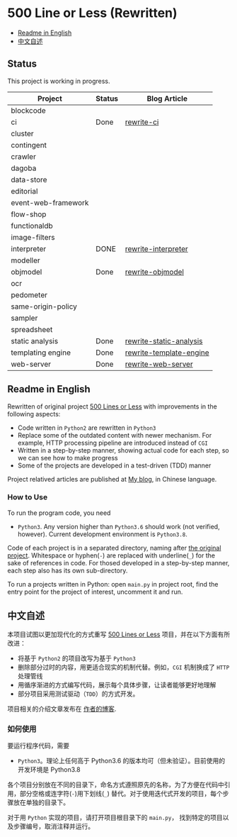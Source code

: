 # 500 Line or Less (Rewritten)

- [Readme in English](#english-readme)
- [中文自述](#chinese-readme)

## Status

This project is working in progress.

| Project | Status | Blog Article |
|---------|--------|--------------|
| blockcode |  |
| ci | Done | [rewrite-ci](https://shuhari.dev/blog/2020/06/500lines-rewrite-ci) |
| cluster |  |
| contingent |  |
| crawler |  |
| dagoba |  |
| data-store |  |
| editorial |  |
| event-web-framework |  |
| flow-shop |  |
| functionaldb |  |
| image-filters |  |
| interpreter |  DONE | [rewrite-interpreter](https://shuhari.dev/blog/2020/12/500lines-rewrite-interpreter) |
| modeller |  |
| objmodel | Done | [rewrite-objmodel](https://shuhari.dev/blog/2020/06/500lines-rewrite-objmodel) |
| ocr |  |
| pedometer |  |
| same-origin-policy |  |
| sampler |  |
| spreadsheet |  |
| static analysis | Done | [rewrite-static-analysis](https://shuhari.dev/blog/2020/07/500lines-rewrite-static-analysis) |
| templating engine | Done | [rewrite-template-engine](https://shuhari.dev/blog/2020/05/500lines-rewrite-template-engine) |
| web-server | Done | [rewrite-web-server](https://shuhari.dev/blog/2020/05/500lines-rewrite-web-server) |


<a name="english-readme"/>

## Readme in English

Rewritten of original project [500 Lines or Less](https://github.com/aosabook/500lines) with improvements in the following aspects:

- Code written in `Python2` are rewritten in `Python3`
- Replace some of the outdated content with newer mechanism. For example, HTTP processing pipeline are introduced instead of `CGI`
- Written in a step-by-step manner, showing actual code for each step, so we can see how to make progress
- Some of the projects are developed in a test-driven (TDD) manner

Project relatived articles are published at [My blog](https://shuhari.dev/blog/2020/05/500lines-rewrite-intro), in Chinese language.
 
### How to Use

To run the program code, you need

- `Python3`. Any version higher than `Python3.6` should work (not verified, however). Current development environment is `Python3.8`.

Code of each project is in a separated directory, naming after [the original project](https://github.com/aosabook/500lines). Whitespace or hyphen(`-`) are replaced with underline(`_`) for the sake of references in code. For thosed developed in a step-by-step manner, each step also has its own sub-directory.

To run a projects written in Python: open `main.py` in project root, find the entry point for the project of interest, uncomment it and run.


<a name="chinese-readme" />

## 中文自述

本项目试图以更加现代化的方式重写 [500 Lines or Less](https://github.com/aosabook/500lines) 项目，并在以下方面有所改进：

- 将基于 `Python2` 的项目改写为基于 `Python3`
- 删除部分过时的内容，用更适合现实的机制代替。例如，`CGI` 机制换成了 `HTTP` 处理管线
- 用循序渐进的方式编写代码，展示每个具体步骤，让读者能够更好地理解
- 部分项目采用测试驱动（`TDD`）的方式开发。

项目相关的介绍文章发布在 [作者的博客](https://shuhari.dev/blog/2020/05/500lines-rewrite-intro).
 
### 如何使用

要运行程序代码，需要

- `Python3`。理论上任何高于 Python3.6 的版本均可（但未验证）。目前使用的开发环境是 Python3.8

各个项目分别放在不同的目录下，命名方式遵照原先的名称，为了方便在代码中引用，部分空格或连字符(`-`)用下划线(`_`) 替代。对于使用迭代式开发的项目，每个步骤放在单独的目录下。

对于用 `Python` 实现的项目，请打开项目根目录下的 `main.py`， 找到特定的项目以及步骤编号，取消注释并运行。

